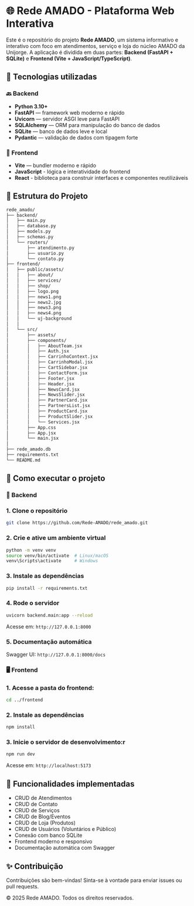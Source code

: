 # 🌐 Rede AMADO - Plataforma Web Interativa

Este é o repositório do projeto **Rede AMADO**, um sistema informativo e interativo com foco em atendimentos, serviço e loja do núcleo AMADO da Unijorge. A aplicação é dividida em duas partes: **Backend (FastAPI + SQLite)** e **Frontend (Vite + JavaScript/TypeScript)**.

## 🚀 Tecnologias utilizadas

### 🔙 Backend

- **Python 3.10+**
- **FastAPI** — framework web moderno e rápido
- **Uvicorn** — servidor ASGI leve para FastAPI
- **SQLAlchemy** — ORM para manipulação do banco de dados
- **SQLite** — banco de dados leve e local
- **Pydantic** — validação de dados com tipagem forte

### 🎨 Frontend

- **Vite** — bundler moderno e rápido
- **JavaScript** - lógica e interatividade do frontend
- **React** - biblioteca para construir interfaces e componentes reutilizáveis

## 📁 Estrutura do Projeto

```bash
rede_amado/
├── backend/
│   ├── main.py
│   ├── database.py
│   ├── models.py
│   ├── schemas.py
│   └── routers/
│       ├── atendimento.py
│       ├── usuario.py
│       └── contato.py
├── frontend/
│   ├── public/assets/
│   │   ├── about/
│   │   ├── services/
│   │   ├── shop/
│   │   ├── logo.png
│   │   ├── news1.png
│   │   ├── news2.jpg
│   │   ├── news3.png
│   │   ├── news4.png
│   │   └── uj-background
│   │
│   └── src/
│       ├── assets/
│       ├── components/
│       │   ├── AboutTeam.jsx
│       │   ├── Auth.jsx
│       │   ├── CarrinhoContext.jsx
│       │   ├── CarrinhoModal.jsx
│       │   ├── CartSidebar.jsx
│       │   ├── ContactForm.jsx
│       │   ├── Footer.jsx
│       │   ├── Header.jsx
│       │   ├── NewsCard.jsx
│       │   ├── NewsSlider.jsx
│       │   ├── PartnerCard.jsx
│       │   ├── PartnersList.jsx
│       │   ├── ProductCard.jsx
│       │   ├── ProductSlider.jsx
│       │   └── Services.jsx
│       ├── App.css
│       ├── App.jsx
│       └── main.jsx
│
├── rede_amado.db
├── requirements.txt
└── README.md

```

## 🧪 Como executar o projeto

### 🔧 Backend

### 1. Clone o repositório
```bash
git clone https://github.com/Rede-AMADO/rede_amado.git
``` 

### 2. Crie e ative um ambiente virtual
```bash
python -m venv venv
source venv/bin/activate  # Linux/macOS
venv\Scripts\activate     # Windows
```

### 3. Instale as dependências
```bash
pip install -r requirements.txt
```

### 4. Rode o servidor
```bash
uvicorn backend.main:app --reload
```
Acesse em: `http://127.0.0.1:8000`

### 5. Documentação automática

Swagger UI: `http://127.0.0.1:8000/docs`

### 🖥️ Frontend

### 1. Acesse a pasta do frontend:
```bash
cd ../frontend
``` 

### 2. Instale as dependências
```bash
npm install
```

### 3. Inicie o servidor de desenvolvimento:r
```bash
npm run dev
```
Acesse em: `http://localhost:5173`

## 📌 Funcionalidades implementadas

- CRUD de Atendimentos
- CRUD de Contato
- CRUD de Serviços
- CRUD de Blog/Eventos
- CRUD de Loja (Produtos)
- CRUD de Usuários (Voluntários e Público)
- Conexão com banco SQLite
- Frontend moderno e responsivo
- Documentação automática com Swagger

## ✨ Contribuição

Contribuições são bem-vindas! Sinta-se à vontade para enviar issues ou pull requests.

© 2025 Rede AMADO. Todos os direitos reservados.